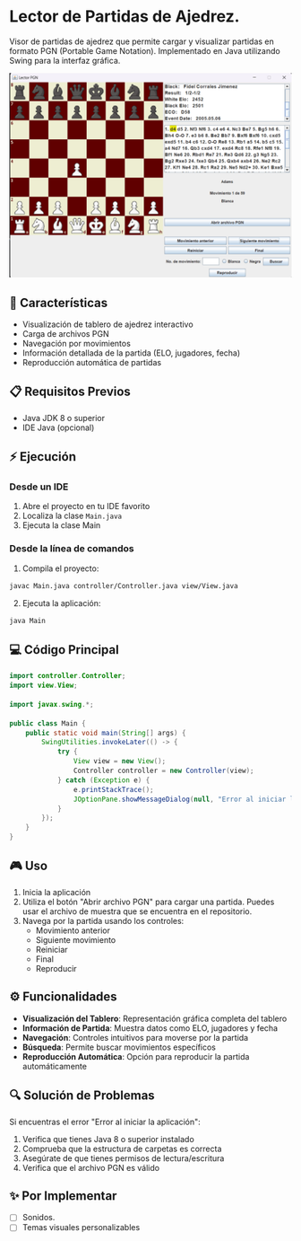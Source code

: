 # Lector de Partidas de Ajedrez.

Visor de partidas de ajedrez que permite cargar y visualizar partidas en formato PGN (Portable Game Notation). Implementado en Java utilizando Swing para la interfaz gráfica.

![Vista de la aplicación](app.png)

## 🚀 Características

- Visualización de tablero de ajedrez interactivo
- Carga de archivos PGN
- Navegación por movimientos
- Información detallada de la partida (ELO, jugadores, fecha)
- Reproducción automática de partidas

## 📋 Requisitos Previos

- Java JDK 8 o superior
- IDE Java (opcional)

## ⚡ Ejecución

### Desde un IDE

1. Abre el proyecto en tu IDE favorito
2. Localiza la clase `Main.java`
3. Ejecuta la clase Main

### Desde la línea de comandos

1. Compila el proyecto:
```bash
javac Main.java controller/Controller.java view/View.java
```

2. Ejecuta la aplicación:
```bash
java Main
```

## 💻 Código Principal

```java
import controller.Controller;
import view.View;

import javax.swing.*;

public class Main {
    public static void main(String[] args) {
        SwingUtilities.invokeLater(() -> {
            try {
                View view = new View();
                Controller controller = new Controller(view);
            } catch (Exception e) {
                e.printStackTrace();
                JOptionPane.showMessageDialog(null, "Error al iniciar la aplicación: " + e.getMessage());
            }
        });
    }
}
```

## 🎮 Uso

1. Inicia la aplicación
2. Utiliza el botón "Abrir archivo PGN" para cargar una partida. Puedes usar el archivo de muestra que se encuentra en el repositorio.
3. Navega por la partida usando los controles:
   - Movimiento anterior
   - Siguiente movimiento
   - Reiniciar
   - Final
   - Reproducir

## ⚙️ Funcionalidades

- **Visualización del Tablero**: Representación gráfica completa del tablero
- **Información de Partida**: Muestra datos como ELO, jugadores y fecha
- **Navegación**: Controles intuitivos para moverse por la partida
- **Búsqueda**: Permite buscar movimientos específicos
- **Reproducción Automática**: Opción para reproducir la partida automáticamente

## 🔍 Solución de Problemas

Si encuentras el error "Error al iniciar la aplicación":

1. Verifica que tienes Java 8 o superior instalado
2. Comprueba que la estructura de carpetas es correcta
3. Asegúrate de que tienes permisos de lectura/escritura
4. Verifica que el archivo PGN es válido

## ✨ Por Implementar

- [ ] Sonidos.
- [ ] Temas visuales personalizables
